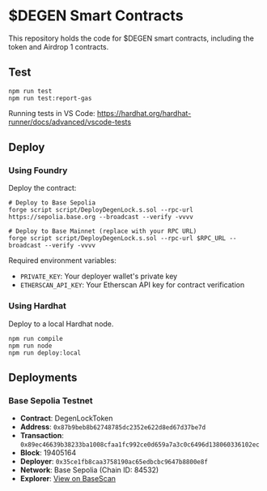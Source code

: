 # $DEGEN Smart Contracts

This repository holds the code for $DEGEN smart contracts, including the token and Airdrop 1 contracts.

## Test

```shell
npm run test
npm run test:report-gas
```

Running tests in VS Code: https://hardhat.org/hardhat-runner/docs/advanced/vscode-tests

## Deploy

### Using Foundry

Deploy the contract:

```shell
# Deploy to Base Sepolia
forge script script/DeployDegenLock.s.sol --rpc-url https://sepolia.base.org --broadcast --verify -vvvv

# Deploy to Base Mainnet (replace with your RPC URL)
forge script script/DeployDegenLock.s.sol --rpc-url $RPC_URL --broadcast --verify -vvvv
```

Required environment variables:

- `PRIVATE_KEY`: Your deployer wallet's private key
- `ETHERSCAN_API_KEY`: Your Etherscan API key for contract verification

### Using Hardhat

Deploy to a local Hardhat node.

```shell
npm run compile
npm run node
npm run deploy:local
```

## Deployments

### Base Sepolia Testnet

- **Contract**: DegenLockToken
- **Address**: `0x87b9beb8b62748785dc2352e622d8ed67d37be7d`
- **Transaction**: `0x89ec46639b38233ba1008cfaa1fc992ce0d659a7a3c0c6496d138060336102ec`
- **Block**: 19405164
- **Deployer**: `0x35ce1fb8caa3758190ac65edbcbc9647b8800e8f`
- **Network**: Base Sepolia (Chain ID: 84532)
- **Explorer**: [View on BaseScan](https://sepolia.basescan.org/address/0x87b9beb8b62748785dc2352e622d8ed67d37be7d)
